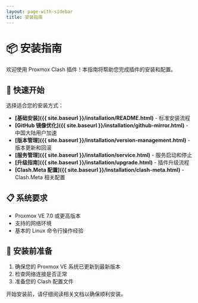```yaml
---
layout: page-with-sidebar
title: 安装指南
---
```


# 📦 安装指南

欢迎使用 Proxmox Clash 插件！本指南将帮助您完成插件的安装和配置。

## 🚀 快速开始

选择适合您的安装方式：

- **[基础安装]({{ site.baseurl }}/installation/README.html)** - 标准安装流程
- **[GitHub 镜像优化]({{ site.baseurl }}/installation/github-mirror.html)** - 中国大陆用户加速
- **[版本管理]({{ site.baseurl }}/installation/version-management.html)** - 版本更新和回滚
- **[服务管理]({{ site.baseurl }}/installation/service.html)** - 服务启动和停止
- **[升级指南]({{ site.baseurl }}/installation/upgrade.html)** - 插件升级流程
- **[Clash.Meta 配置]({{ site.baseurl }}/installation/clash-meta.html)** - Clash.Meta 相关配置

## 📋 系统要求

- Proxmox VE 7.0 或更高版本
- 支持的网络环境
- 基本的 Linux 命令行操作经验

## 🔧 安装前准备

1. 确保您的 Proxmox VE 系统已更新到最新版本
2. 检查网络连接是否正常
3. 准备您的 Clash 配置文件

开始安装前，请仔细阅读相关文档以确保顺利安装。
